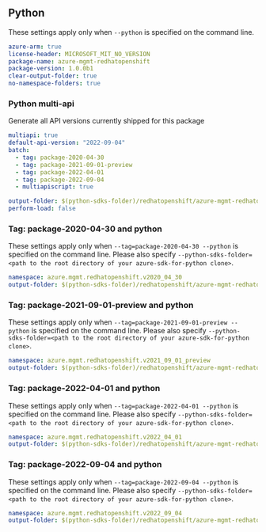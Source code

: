 ## Python

These settings apply only when `--python` is specified on the command line.

```yaml $(python)
azure-arm: true
license-header: MICROSOFT_MIT_NO_VERSION
package-name: azure-mgmt-redhatopenshift
package-version: 1.0.0b1
clear-output-folder: true
no-namespace-folders: true
```

### Python multi-api

Generate all API versions currently shipped for this package

```yaml $(python)
multiapi: true
default-api-version: "2022-09-04"
batch:
  - tag: package-2020-04-30
  - tag: package-2021-09-01-preview
  - tag: package-2022-04-01
  - tag: package-2022-09-04
  - multiapiscript: true
```

``` yaml $(multiapiscript)
output-folder: $(python-sdks-folder)/redhatopenshift/azure-mgmt-redhatopenshift/azure/mgmt/redhatopenshift/
perform-load: false
```

### Tag: package-2020-04-30 and python

These settings apply only when `--tag=package-2020-04-30 --python` is specified on the command line.
Please also specify `--python-sdks-folder=<path to the root directory of your azure-sdk-for-python clone>`.

``` yaml $(tag) == 'package-2020-04-30' && $(python)
namespace: azure.mgmt.redhatopenshift.v2020_04_30
output-folder: $(python-sdks-folder)/redhatopenshift/azure-mgmt-redhatopenshift/azure/mgmt/redhatopenshift/v2020_04_30
```

### Tag: package-2021-09-01-preview and python

These settings apply only when `--tag=package-2021-09-01-preview --python` is specified on the command line.
Please also specify `--python-sdks-folder=<path to the root directory of your azure-sdk-for-python clone>`.

``` yaml $(tag) == 'package-2021-09-01-preview' && $(python)
namespace: azure.mgmt.redhatopenshift.v2021_09_01_preview
output-folder: $(python-sdks-folder)/redhatopenshift/azure-mgmt-redhatopenshift/azure/mgmt/redhatopenshift/v2021_09_01_preview
```

### Tag: package-2022-04-01 and python

These settings apply only when `--tag=package-2022-04-01 --python` is specified on the command line.
Please also specify `--python-sdks-folder=<path to the root directory of your azure-sdk-for-python clone>`.


``` yaml $(tag) == 'package-2022-04-01' && $(python)
namespace: azure.mgmt.redhatopenshift.v2022_04_01
output-folder: $(python-sdks-folder)/redhatopenshift/azure-mgmt-redhatopenshift/azure/mgmt/redhatopenshift/v2022_04_01
```

### Tag: package-2022-09-04 and python

These settings apply only when `--tag=package-2022-09-04 --python` is specified on the command line.
Please also specify `--python-sdks-folder=<path to the root directory of your azure-sdk-for-python clone>`.


``` yaml $(tag) == 'package-2022-09-04' && $(python)
namespace: azure.mgmt.redhatopenshift.v2022_09_04
output-folder: $(python-sdks-folder)/redhatopenshift/azure-mgmt-redhatopenshift/azure/mgmt/redhatopenshift/v2022_09_04
```
